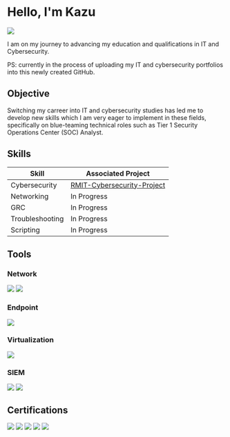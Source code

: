 # Hello, I'm Kazu
<a href="https://linkedin.com/in/kazu-suryadikarta-81524a189"><img src="https://img.shields.io/badge/-LinkedIn-0072b1?&style=for-the-badge&logo=linkedin&logoColor=white" /></a>

I am on my journey to advancing my education and qualifications in IT and Cybersecurity.

PS: currently in the process of uploading my IT and cybersecurity portfolios into this newly created GitHub.

## Objective

Switching my carreer into IT and cybersecurity studies has led me to develop new skills which I am very eager to implement in these fields, specifically on blue-teaming technical roles such as Tier 1 Security Operations Center (SOC) Analyst.

## Skills

| Skill                                         | Associated Project         |
|-----------------------------------------------|----------------------------|
| Cybersecurity          | <a href="https://github.com/Kazu010101/RMIT-Cybersecurity-Project/blob/main/README.md">RMIT-Cybersecurity-Project</a>|
| Networking | In Progress |
| GRC         | In Progress|
| Troubleshooting      | In Progress|
| Scripting | In Progress |

## Tools


### Network
<div>
    <img src="https://img.shields.io/badge/-Wireshark-1679A7?&style=for-the-badge&logo=Wireshark&logoColor=white" />
    <img src="https://img.shields.io/badge/-Cisco%20Packet%20Tracer-1BA0D7?&style=for-the-badge&logo=Cisco&logoColor=white" />
</div>

### Endpoint
<div>
    <img src="https://img.shields.io/badge/-Microsoft_Defender_for_Endpoint-00A4EF?&style=for-the-badge&logo=Microsoft&logoColor=white" />
</div>

### Virtualization
<div>
    <img src="https://img.shields.io/badge/-Oracle%20VirtualBox-183A61?&style=for-the-badge&logo=VirtualBox&logoColor=white" />
</div>

### SIEM
<div>
    <img src="https://img.shields.io/badge/-Splunk-000000?&style=for-the-badge&logo=Splunk&logoColor=white" />
    <img src="https://img.shields.io/badge/-Elastic-005571?&style=for-the-badge&logo=Elastic&logoColor=white" />
</div>

## Certifications
<div>
    <img src="https://img.shields.io/badge/-Certificate%20IV%20in%20Cybersecurity%20(RMIT)-A51218?&style=for-the-badge&logo=RMIT&logoColor=white" />
    <img src="https://img.shields.io/badge/-CCNA-00A1E0?&style=for-the-badge&logo=Cisco&logoColor=white" />
    <img src="https://img.shields.io/badge/-Linux%20Essentials%20(LE--1)-FCC624?&style=for-the-badge&logo=Linux&logoColor=black" />
    <img src="https://img.shields.io/badge/-Google%20IT%20Support%20Specialization-4285F4?&style=for-the-badge&logo=Google&logoColor=white" />
    <img src="https://img.shields.io/badge/-Cyber%20Threat%20Management%20(Cisco)-00A1E0?&style=for-the-badge&logo=Cisco&logoColor=white" />    
</div>

